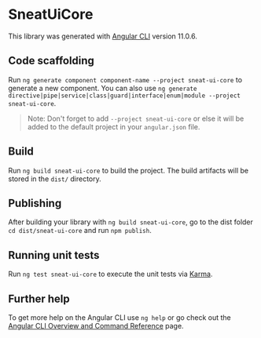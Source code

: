 # SneatUiCore

This library was generated with [Angular CLI](https://github.com/angular/angular-cli) version 11.0.6.

## Code scaffolding

Run `ng generate component component-name --project sneat-ui-core` to generate a new component. You can also use `ng generate directive|pipe|service|class|guard|interface|enum|module --project sneat-ui-core`.
> Note: Don't forget to add `--project sneat-ui-core` or else it will be added to the default project in your `angular.json` file. 

## Build

Run `ng build sneat-ui-core` to build the project. The build artifacts will be stored in the `dist/` directory.

## Publishing

After building your library with `ng build sneat-ui-core`, go to the dist folder `cd dist/sneat-ui-core` and run `npm publish`.

## Running unit tests

Run `ng test sneat-ui-core` to execute the unit tests via [Karma](https://karma-runner.github.io).

## Further help

To get more help on the Angular CLI use `ng help` or go check out the [Angular CLI Overview and Command Reference](https://angular.io/cli) page.
